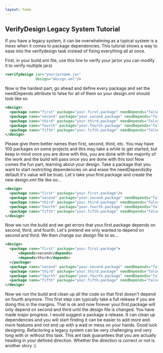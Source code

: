 ```yaml
---
layout: home
---
```

VerifyDesign Legacy System Tutorial
-----------------------------------

If you have a legacy system, it can be overwhelming as a typical system is a mess when it comes to package dependencies. This tutorial shows a way to ease into the verifydesign task instead of fixing everything all at once.

First, in your build.xml file, use this line to verify your jar(or you can modify it to verify multiple jars)

```xml
<verifydesign jar="yourjarname.jar"
              design="design.xml"/>
```

Now is the hardest part, go ahead and define every package and set the needDepends attribute to false for all of them so your design.xml should look like so

```xml
<design>
  <package name="first" package="your.first.package" needDepends="false"/>
  <package name="second" package="your.second.package" needDepends="false"/>
  <package name="third" package="your.third.package" needDepends="false"/>
  <package name="fourth" package="your.fourth.package" needDepends="false"/>
  <package name="fifth" package="your.fifth.package" needDepends="false"/>
</design>
```

Please give them better names then first, second, third, etc. You may have 100 packages on some projects and this may take a while to get started, but keep in mind once you are done with this, you are done with the majority of the work and the build will pass once you are done with this too! Now comes the fun part, learning about your design. Take a package that you want to start restricting dependencies on and erase the needDepends(by default it's value will be true). Let's take your.first.package and create the new design.xml file like so...

```xml
<design>
  <package name="first" package="your.first.package"/>
  <package name="second" package="your.second.package" needDepends="false"/>
  <package name="third" package="your.third.package" needDepends="false"/>
  <package name="fourth" package="your.fourth.package" needDepends="false"/>
  <package name="fifth" package="your.fifth.package" needDepends="false"/>
</design>
```
Now we run the build and we get errors that your.first.package depends on second, third, and fourth. Let's pretend we only wanted to depend on second and third. We then change our design file to so...

```xml
<design>
  <package name="first" package="your.first.package">
      <depends>second</depends>
      <depends>third</depends>
  </package>
  <package name="second" package="your.second.package" needDepends="false"/>
  <package name="third" package="your.third.package" needDepends="false"/>
  <package name="fourth" package="your.fourth.package" needDepends="false"/>
  <package name="fifth" package="your.fifth.package" needDepends="false"/>
</design>
```

Now we run the build and clean up all the code so that first doesn't depend on fourth anymore. This first step can typically take a full release if you are doing this in the margins. That is ok and now forever your.first.package will only depend on second and third until the design file is changed. You have made major progress. I would suggest a package a release. It can clean up dependencies and you will start finding it can be easier to add more and more features and not end up with a wad or mess on your hands. Good luck designing. Refactoring a legacy system can be very challenging and very long with or without this task. This ant task guarantees that you are actually heading in your defined direction. Whether the direction is correct or not is another story :).
